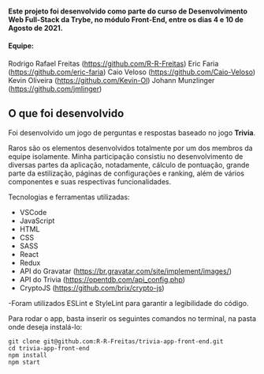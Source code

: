 #### Este projeto foi desenvolvido como parte do curso de Desenvolvimento Web Full-Stack da Trybe, no módulo Front-End, entre os dias 4 e 10 de Agosto de 2021.

#### Equipe: 
Rodrigo Rafael Freitas (https://github.com/R-R-Freitas)
Eric Faria (https://github.com/eric-faria)
Caio Veloso (https://github.com/Caio-Veloso)
Kevin Oliveira (https://github.com/Kevin-Ol)
Johann Munzlinger (https://github.com/jmlinger)

## O que foi desenvolvido

Foi desenvolvido um jogo de perguntas e respostas baseado no jogo **Trivia**.

Raros são os elementos desenvolvidos totalmente por um dos membros da equipe isolamente. Minha participação consistiu no desenvolvimento de diversas partes da aplicação, notadamente, cálculo de pontuação, grande parte da estilização, páginas de configurações e ranking, além de vários componentes e suas respectivas funcionalidades.

Tecnologias e ferramentas utilizadas:  
* VSCode  
* JavaScript  
* HTML  
* CSS  
* SASS  
* React  
* Redux  
* API do Gravatar (https://br.gravatar.com/site/implement/images/)  
* API do Trivia (https://opentdb.com/api_config.php)  
* CryptoJS (https://github.com/brix/crypto-js)  
  
  
-Foram utilizados ESLint e StyleLint para garantir a legibilidade do código.  
  
Para rodar o app, basta inserir os seguintes comandos no terminal, na pasta onde deseja instalá-lo:  

```
git clone git@github.com:R-R-Freitas/trivia-app-front-end.git  
cd trivia-app-front-end  
npm install  
npm start  
```
